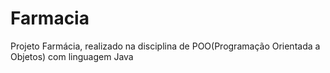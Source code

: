 # Farmacia
Projeto Farmácia, realizado na disciplina de POO(Programação Orientada a Objetos) com linguagem Java
